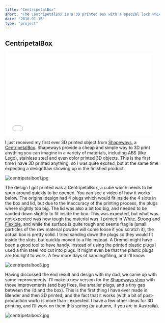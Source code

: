```yaml
---
title: "CentripetalBox"
short: "The CentripetalBox is a 3D printed box with a special lock which only opens if the box is spun quickly."
date: "2010-01-15"
type: "project"
---
```


## CentripetalBox

<iframe width="480" height="270" src="//www.youtube.com/embed/mzUjd7IYpXU" frameborder="0" allowfullscreen></iframe>

I just received my first ever 3D printed object from [Shapeways](http://www.shapeways.com/), a [CentripetalBox](http://www.shapeways.com/model/69177/centripetalbox.html). Shapeways provide a cheap and simple way to 3D print anything you can imagine in a variety of materials, including ABS (like Lego), stainless steel and even color printed 3D objects. This is the first time I have 3D printed anything, so I was quite excited, but at the same time expecting a designflaw showing up in the finished product.

![centripetalbox1.jpg](centripetalbox1.jpg)

The design I got printed was a CentripetalBox, a cube which needs to be spun around quickly to be opened. You can see a video of how it works below. The original design had 4 plugs which would fit inside the 4 slots in the box and lid, but due to the inaccuracy of the printing process, the plugs where slightly too big. The lid was also a bit too big, and needed to be sanded down slightly to fit inside the box. This was expected, but what was not expected was how tough the material was. I printed in [White, Strong and Flexible](http://www.shapeways.com/materials/white_strong_flexible), and while the surface is quite rough and seems fragile (small particles of the raw material powder will come loose if you scratch it), the actual box is pretty solid. I tried sanding down the plugs so they would fit inside the slots, but quickly moved to a file instead. A Dremel might have been a good tool to have handy. Instead of using the printed plastic plugs I used a thin steel rod cut into plugs. It might even be that the plastic plugs are too light to work. A few more days of sanding/filing, and I'll know.

![centripetalbox3.jpg](centripetalbox3.jpg)

Having discussed the end result and design with my dad, we came up with some improvements. I'll make a new version for the [Shapeways shop](http://www.shapeways.com/shops/gundersen) with those improvements (and bug fixes, like smaller plugs, and a tiny gap between the lid and the box). This is the first thing I have ever made in Blender and then 3D printed, and the fact that it works (with a bit of post-production work) is more than I expected. I have a few other ideas for 3D printing, and I'll work on them this spring (or autumn, if you are in Australia).

![centripetalbox2.jpg](centripetalbox2.jpg)
